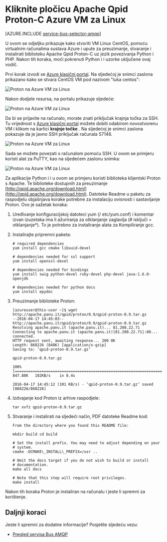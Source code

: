 <properties 
    pageTitle="Kako instalirati Apache Qpid Proton-C na Linux VM | Microsoft Azure"
    description="Kako stvoriti VM Linux CentOS, pomoću virtualnim računalima sustava Azure i kako stvoriti i instalirati Apache Qpid Proton-C biblioteke."
    services="service-bus"
    documentationCenter="na"
    authors="sethmanheim"
    manager="timlt"
    editor="" /> 
<tags 
    ms.service="service-bus"
    ms.devlang="na"
    ms.topic="article"
    ms.tgt_pltfrm="na"
    ms.workload="na"
    ms.date="09/29/2016"
    ms.author="sethm" />

# <a name="install-apache-qpid-proton-c-on-an-azure-linux-vm"></a>Kliknite pločicu Apache Qpid Proton-C Azure VM za Linux

[AZURE.INCLUDE [service-bus-selector-amqp](../../includes/service-bus-selector-amqp.md)]

U ovom se odjeljku prikazuje kako stvoriti VM Linux CentOS, pomoću virtualnim računalima sustava Azure i upute za preuzimanje, stvaranje i instalirati biblioteku Apache Qpid Proton-C uz jezik povezivanja Python i PHP. Nakon tih koraka, moći pokrenuti Python i i uzorke uključene ovaj vodič.

Prvi korak izvodi se [Azure klasični portal][]. Na sljedećoj je snimci zaslona prikazano kako se stvara CentOS VM pod nazivom "luka centos":

![Proton na Azure VM za Linux][0]

Nakon dodjele resursa, na portalu prikazuje sljedeće:

![Proton na Azure VM za Linux][1]

Da bi se prijavite na računalo, morate znati priključak krajnja točka za SSH. Tu vrijednost s [Azure klasični portal][] možete dobiti odabirom novostvorenu VM i klikom na kartici **krajnje točke** . Na sljedećoj je snimci zaslona pokazuje da je javno SSH priključak računala 57146.

![Proton na Azure VM za Linux][2]

Sada se možete povezati s računalom pomoću SSH. U ovom se primjeru koristi alat za PuTTY, kao na sljedećem zaslonu snimka:

![Proton na Azure VM za Linux][3]

Za aplikacije Python i i u ovom se primjeru koristi biblioteka klijentski Proton s Apache. Te biblioteke dostupnih za preuzimanje [http://qpid.apache.org/download.html](http://qpid.apache.org/download.html). Datoteke Readme u paketu za raspodjelu objašnjava korake potrebne za instalaciju ovisnosti i sastavljanje Proton. Ovo je sažetak koraka:

1.  Uređivanje konfiguracijskoj datoteci yum (/ etc/yum.conf) i komentar izvan izuzetaka ima li ažuriranja za otklanjanje zaglavlja (\# isključi = otklanjanje\*). To je potrebno za instaliranje alata za Kompiliranje gcc.

2.  Instalirajte pripremni paketa:

    ```
    # required dependencies 
    yum install gcc cmake libuuid-devel
    
    # dependencies needed for ssl support
    yum install openssl-devel
    
    # dependencies needed for bindings
    yum install swig python-devel ruby-devel php-devel java-1.6.0-openjdk
    
    # dependencies needed for python docs
    yum install epydoc
    ```

1.  Preuzimanje biblioteke Proton:

    ```
    [azureuser@this-user ~]$ wget http://apache.panu.it/qpid/proton/0.9/qpid-proton-0.9.tar.gz
    --2016-04-17 14:45:03--  http://apache.panu.it/qpid/proton/0.9/qpid-proton-0.9.tar.gz
    Resolving apache.panu.it (apache.panu.it)... 81.208.22.71
    Connecting to apache.panu.it (apache.panu.it)|81.208.22.71|:80... connected.
    HTTP request sent, awaiting response... 200 OK
    Length: 868226 (848K) [application/x-gzip]
    Saving to: ‘qpid-proton-0.9.tar.gz’
    
    qpid-proton-0.9.tar.gz                               
    
    100%[====================================================================================================================>] 847.88K   102KB/s    in 8.4s    
    
    2016-04-17 14:45:12 (101 KB/s) - ‘qpid-proton-0.9.tar.gz’ saved [868226/868226]
    ```

1.  Izdvajanje kod Proton iz arhive raspodjele:

    ```
    tar xvfz qpid-proton-0.9.tar.gz
    ```

1.  Stvaranje i instalirati na sljedeći način, PDF datoteke Readme kod:

    ```
    From the directory where you found this README file:    
    
    mkdir build cd build
            
    # Set the install prefix. You may need to adjust depending on your      
    # system.       
    cmake -DCMAKE\_INSTALL\_PREFIX=/usr ..
            
    # Omit the docs target if you do not wish to build or install       
    # documentation.        
    make all docs
            
    # Note that this step will require root privileges.     
    make install
    ```

Nakon tih koraka Proton je instaliran na računalu i jeste li spremni za korištenje.

## <a name="next-steps"></a>Daljnji koraci

Jeste li spremni za dodatne informacije? Posjetite sljedeću vezu:

- [Pregled servisa Bus AMQP][]

[Pregled servisa Bus AMQP]: service-bus-amqp-overview.md
[0]: ./media/service-bus-amqp-apache/amqp-apache-1.png
[1]: ./media/service-bus-amqp-apache/amqp-apache-2.png
[2]: ./media/service-bus-amqp-apache/amqp-apache-3.png
[3]: ./media/service-bus-amqp-apache/amqp-apache-4.png

[Azure klasični portal]: http://manage.windowsazure.com


